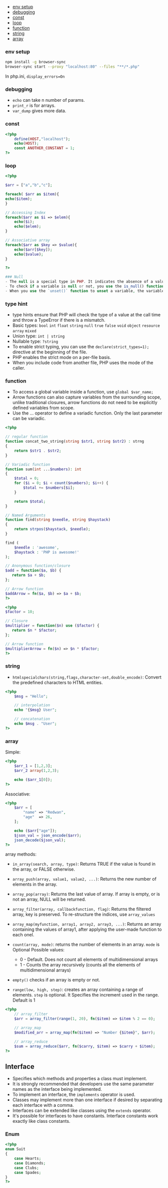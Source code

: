 - [env setup](#env-setup)
- [debugging](#debugging)
- [const](#const)
- [loop](#loop)
- [function](#function)
- [string](#string)
- [array](#array)

### env setup

```bash
npm install -g browser-sync
browser-sync start --proxy "localhost:80" --files "**/*.php"
```
In php.ini,
`display_errors=On`

### debugging

- `echo` can take n number of params.
- `print_r` is for arrays.
- `var_dump` gives more data.


### const

```php
<?php
    define(HOST,"localhost");
    echo(HOST);
    const ANOTHER_CONSTANT = 1;
?>
```

### loop

```php
<?php

$arr = ["a","b","c"];

foreach( $arr as $item){
echo($item);
}

// Accessing Index
foreach($arr as $i => $elem){
    echo($i);
    echo($elem);
}

// Associative array
foreach($arr as $key => $value){
    echo($arr[$key]);
    echo($value);
}

?>

### Null
- The null is a special type in PHP. It indicates the absence of a value for a variable.
- To check if a variable is null or not, you use the is_null() function.
- When you use the `unset()` function to unset a variable, the variable is also null. 
```
### type hint
- type hints ensure that PHP will check the type of a value at the call time and throw a TypeError if there is a mismatch.
- Basic types: `bool` `int` `float` `string` `null` `true` `false` `void` `object` `resource` `array` `mixed`
- Union type: `int | string`
- Nullable type: `?string`
- To enable strict typing, you can use the `declare(strict_types=1);` directive at the beginning of the file.
- PHP enables the strict mode on a per-file basis.
- When you include code from another file, PHP uses the mode of the caller.

### function

- To access a global variable inside a function, use `global $var_name;`
- Arrow functions can also capture variables from the surrounding scope, unlike traditional closures, arrow functions do not need to be explicitly defined variables from scope.
- Use the ... operator to define a variadic function. Only the last parameter can be variadic.
```php
<?php

// regular function
function concat_two_string(string $str1, string $str2) : strng
{
    return $str1 . $str2;
}

// Variadic function
function sum(int ...$numbers): int
{
    $total = 0;
    for ($i = 0; $i < count($numbers); $i++) {
        $total += $numbers[$i];
    }

    return $total;
}

// Named Arguments
function find(string $needle, string $haystack)
{
    return strpos($haystack, $needle);
}  

find (
    $needle : 'awesome',
    $haystack : 'PHP is awesome!'
);

// Anonymous function/closure
$add = function($a, $b) {
   return $a + $b;
};

// Arrow function
$addArrow = fn($a, $b) => $a + $b;
?>
```


```php
<?php
$factor = 10;

// Closure
$multiplier = function($n) use ($factor) {
   return $n * $factor;
};

// Arrow function
$multiplierArrow = fn($n) => $n * $factor;
?>
```


### string


- `htmlspecialchars(string,flags,character-set,double_encode)`: Convert the predefined characters to HTML entities.




```php
<?php
    $msg = "Hello";

    // interpolation
    echo "{$msg} User";

    // concatenation
    echo $msg . "User";
?>
```

### array

Simple:

```php
<?php
    $arr_1 = [1,2,3];
    $arr_2 array(1,2,3);

    echo ($arr_1[0]);
?>
```

Associative:

```php
<?php
    $arr = [
        "name" => "Redwan",
        "age"  => 26,
    ];

    echo ($arr["age"]);
    $json_val = json_encode($arr);
    json_decode($json_val);
?>
```

array methods:

- `in_array(search, array, type)`: Returns TRUE if the value is found in the array, or FALSE otherwise.

- `array_push(array, value1, value2, ...)`: Returns the new number of elements in the array.

- `array_pop(array)`: Returns the last value of array. If array is empty, or is not an array, NULL will be returned.

- `array_filter(array, callbackfunction, flag)`: Returns the filtered array, key is preserved. To re-structure the indices, use `array_values`

- `array_map(myfunction, array1, array2, array3, ...)`: Returns an array containing the values of array1, after applying the user-made function to each onel.

- `count(array, mode)`: returns the number of elements in an array. `mode` is Optional Possible values:
  - 0 - Default. Does not count all elements of multidimensional arrays
  - 1 - Counts the array recursively (counts all the elements of multidimensional arrays)

- `empty()` checks if an array is empty or not.

- `range(low, high, step)`: creates an array containing a range of elements.  `step` is optional. It Specifies the increment used in the range. Default is 1


```php
<?php
    // array_filter
    $arr = array_filter(range(1, 20), fn($item) => $item % 2 == 0);

    // array_map
    $modified_arr = array_map(fn($item) => "Number {$item}", $arr);

    // array_reduce
    $sum = array_reduce($arr, fn($carry, $item) => $carry + $item);
?>
```

## Interface
- Specifies which methods and properties a class must implement.
- It is strongly recommended that developers use the same parameter names as the interface being implemented.
- To implement an interface, the `implements` operator is used.
- Classes may implement more than one interface if desired by separating each interface with a comma.
- Interfaces can be extended like classes using the `extends` operator.
- It's possible for interfaces to have constants. Interface constants work exactly like class constants.

### Enum
```php
<?php
enum Suit
{
    case Hearts;
    case Diamonds;
    case Clubs;
    case Spades;
}
?>
```
